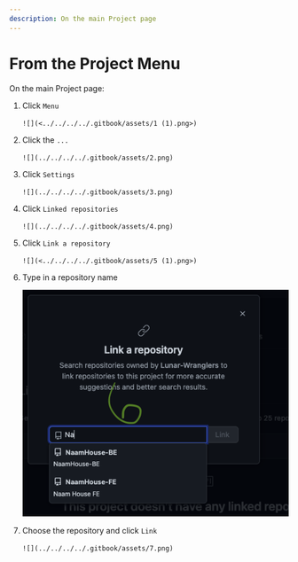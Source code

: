 ```yaml
---
description: On the main Project page
---
```


# From the Project Menu

On the main Project page:

1.  Click `Menu`

    ``![](<../../../../.gitbook/assets/1 (1).png>)``
2.  Click the `...`

    ``![](../../../../.gitbook/assets/2.png)``
3.  Click `Settings`

    ``![](../../../../.gitbook/assets/3.png)``
4.  Click `Linked repositories`

    ``![](../../../../.gitbook/assets/4.png)``
5.  Click `Link a repository`

    ``![](<../../../../.gitbook/assets/5 (1).png>)``
6.  Type in a repository name

    ![](<../../../../.gitbook/assets/6 (1).png>)
7.  Choose the repository and click `Link`

    ``![](../../../../.gitbook/assets/7.png)``
